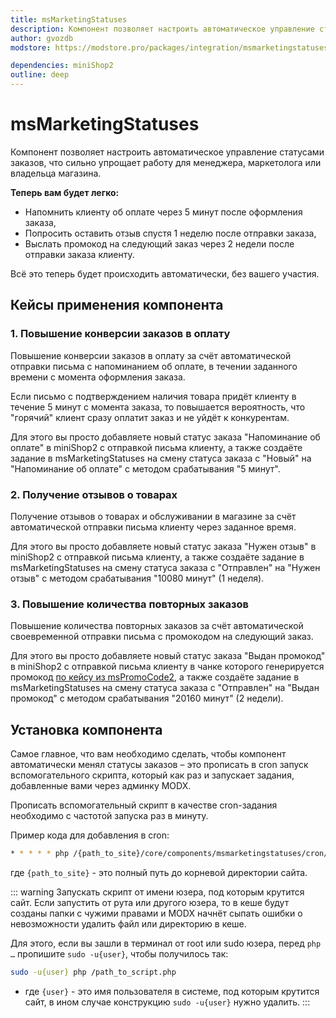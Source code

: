 ```yaml
---
title: msMarketingStatuses
description: Компонент позволяет настроить автоматическое управление статусами заказов.
author: gvozdb
modstore: https://modstore.pro/packages/integration/msmarketingstatuses

dependencies: miniShop2
outline: deep
---
```


# msMarketingStatuses

Компонент позволяет настроить автоматическое управление статусами заказов, что сильно упрощает работу для менеджера, маркетолога или владельца магазина.

**Теперь вам будет легко:**

- Напомнить клиенту об оплате через 5 минут после оформления заказа,
- Попросить оставить отзыв спустя 1 неделю после отправки заказа,
- Выслать промокод на следующий заказ через 2 недели после отправки заказа клиенту.

Всё это теперь будет происходить автоматически, без вашего участия.

## Кейсы применения компонента

### 1. Повышение конверсии заказов в оплату

Повышение конверсии заказов в оплату за счёт автоматической отправки письма с напоминанием об оплате, в течении заданного времени с момента оформления заказа.

Если письмо с подтверждением наличия товара придёт клиенту в течение 5 минут с момента заказа, то повышается вероятность, что "горячий" клиент сразу оплатит заказ и не уйдёт к конкурентам.

Для этого вы просто добавляете новый статус заказа "Напоминание об оплате" в miniShop2 с отправкой письма клиенту, а также создаёте задание в msMarketingStatuses на смену статуса заказа с "Новый" на "Напоминание об оплате" с методом срабатывания "5 минут".

### 2. Получение отзывов о товарах

Получение отзывов о товарах и обслуживании в магазине за счёт автоматической отправки письма клиенту через заданное время.

Для этого вы просто добавляете новый статус заказа "Нужен отзыв" в miniShop2 с отправкой письма клиенту, а также создаёте задание в msMarketingStatuses на смену статуса заказа с "Отправлен" на "Нужен отзыв" с методом срабатывания "10080 минут" (1 неделя).

### 3. Повышение количества повторных заказов

Повышение количества повторных заказов за счёт автоматической своевременной отправки письма с промокодом на следующий заказ.

Для этого вы просто добавляете новый статус заказа "Выдан промокод" в miniShop2 с отправкой письма клиенту в чанке которого генерируется промокод [по кейсу из msPromoCode2][30], а также создаёте задание в msMarketingStatuses на смену статуса заказа с "Отправлен" на "Выдан промокод" с методом срабатывания "20160 минут" (2 недели).

## Установка компонента

Самое главное, что вам необходимо сделать, чтобы компонент автоматически менял статусы заказов – это прописать в cron запуск вспомогательного скрипта, который как раз и запускает задания, добавленные вами через админку MODX.

Прописать вспомогательный скрипт в качестве cron-задания необходимо с частотой запуска раз в минуту.

Пример кода для добавления в cron:

```bash
* * * * * php /{path_to_site}/core/components/msmarketingstatuses/cron/runjobs.php --silent=1
```

где `{path_to_site}` - это полный путь до корневой директории сайта.

::: warning
Запускать скрипт от имени юзера, под которым крутится сайт.
Если запустить от рута или другого юзера, то в кеше будут созданы папки с чужими правами и MODX начнёт сыпать ошибки о невозможности удалить файл или директорию в кеше.

Для этого, если вы зашли в терминал от root или sudo юзера, перед `php …` пропишите `sudo -u{user}`, чтобы получилось так:

```bash
sudo -u{user} php /path_to_script.php
```

- где `{user}` - это имя пользователя в системе, под которым крутится сайт, в ином случае конструкцию `sudo -u{user}` нужно удалить.
:::

[30]: /components/mspromocode2/cases/generate-promocode
